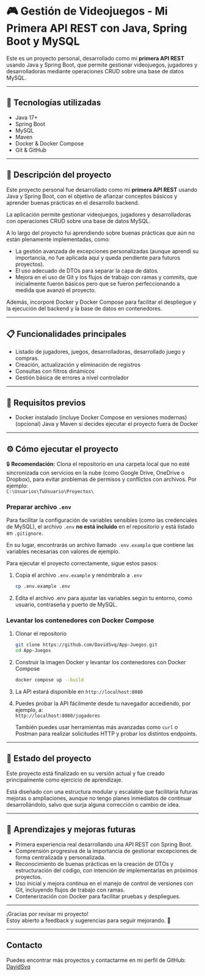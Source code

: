 # 🎮 Gestión de Videojuegos - Mi Primera API REST con Java, Spring Boot y MySQL

Este es un proyecto personal, desarrollado como mi **primera API REST** usando Java y Spring Boot, que permite gestionar videojuegos, jugadores y desarrolladoras mediante operaciones CRUD sobre una base de datos MySQL. 

---

## 🧰 Tecnologías utilizadas

- Java 17+
- Spring Boot
- MySQL
- Maven
- Docker & Docker Compose
- Git & GitHub

---

## 🚀 Descripción del proyecto

Este proyecto personal fue desarrollado como mi **primera API REST** usando Java y Spring Boot, con el objetivo de afianzar conceptos básicos y aprender buenas prácticas en el desarrollo backend.

La aplicación permite gestionar videojuegos, jugadores y desarrolladoras con operaciones CRUD sobre una base de datos MySQL.

A lo largo del proyecto fui aprendiendo sobre buenas prácticas que aún no están plenamente implementadas, como:

- La gestión avanzada de excepciones personalizadas (aunque aprendí su importancia, no fue aplicada aquí y queda pendiente para futuros proyectos).
- El uso adecuado de DTOs para separar la capa de datos.
- Mejora en el uso de Git y los flujos de trabajo con ramas y commits, que inicialmente fueron básicos pero que se fueron perfeccionando a medida que avanzó el proyecto.

Además, incorporé Docker y Docker Compose para facilitar el despliegue y la ejecución del backend y la base de datos en contenedores.

---

## 📋 Funcionalidades principales

- Listado de jugadores, juegos, desarrolladoras, desarrollado juego y compras.
- Creación, actualización y eliminación de registros  
- Consultas con filtros dinámicos  
- Gestión básica de errores a nivel controlador

---
 
## 🧪 Requisitos previos

- Docker instalado (incluye Docker Compose en versiones modernas)
(opcional) Java y Maven si decides ejecutar el proyecto fuera de Docker

---

## ⚙️ Cómo ejecutar el proyecto

🔒 **Recomendación:** Clona el repositorio en una carpeta local que no esté sincronizada con servicios en la nube (como Google Drive, OneDrive o Dropbox), para evitar problemas de permisos y conflictos con archivos.
Por ejemplo:  
`C:\Usuarios\TuUsuario\Proyectos\`

### Preparar archivo `.env`

Para facilitar la configuración de variables sensibles (como las credenciales de MySQL), el archivo `.env` **no está incluido** en el repositorio y está listado en `.gitignore`.

En su lugar, encontrarás un archivo llamado `.env.example` que contiene las variables necesarias con valores de ejemplo.

Para ejecutar el proyecto correctamente, sigue estos pasos:

1. Copia el archivo `.env.example` y renómbralo a `.env`  
   ```bash
   cp .env.example .env
2. Edita el archivo .env para ajustar las variables según tu entorno, como usuario, contraseña y puerto de MySQL.

### Levantar los contenedores con Docker Compose

1. Clonar el repositorio  
   ```bash
   git clone https://github.com/DavidSvq/App-Juegos.git
   cd App-Juegos
2. Construir la imagen Docker y levantar los contenedores con Docker Compose  
   ```bash
   docker compose up --build
3. La API estará disponible en `http://localhost:8080`
4. Puedes probar la API fácilmente desde tu navegador accediendo, por ejemplo, a:  
   `http://localhost:8080/jugadores`

   También puedes usar herramientas más avanzadas como `curl` o Postman para realizar solicitudes HTTP y probar los distintos endpoints.

---

## 📌 Estado del proyecto

Este proyecto está finalizado en su versión actual y fue creado principalmente como ejercicio de aprendizaje. 

Está diseñado con una estructura modular y escalable que facilitaría futuras mejoras o ampliaciones, aunque no tengo planes inmediatos de continuar desarrollándolo, salvo que surja alguna corrección o cambio de idea.

---

## 📝 Aprendizajes y mejoras futuras

- Primera experiencia real desarrollando una API REST con Spring Boot.  
- Comprensión progresiva de la importancia de gestionar excepciones de forma centralizada y personalizada.  
- Reconocimiento de buenas prácticas en la creación de DTOs y estructuración del código, con intención de implementarlas en próximos proyectos.  
- Uso inicial y mejora continua en el manejo de control de versiones con Git, incluyendo flujos de trabajo con ramas.  
- Contenerización con Docker para facilitar pruebas y despliegues.

---

¡Gracias por revisar mi proyecto!  
Estoy abierto a feedback y sugerencias para seguir mejorando. 🚀

---

## Contacto

Puedes encontrar más proyectos y contactarme en mi perfil de GitHub: [DavidSvq](https://github.com/DavidSvq)
